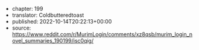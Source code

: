 - chapter: 199
- translator: Coldbutteredtoast
- published: 2022-10-14T20:22:13+00:00
- source: https://www.reddit.com/r/MurimLogin/comments/xz8qsb/murim_login_novel_summaries_190199/isc0qig/
